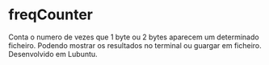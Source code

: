 # freqCounter
 Conta o numero de vezes que 1 byte ou 2 bytes aparecem um determinado ficheiro. Podendo mostrar os resultados no terminal ou guargar em ficheiro. Desenvolvido em Lubuntu.
